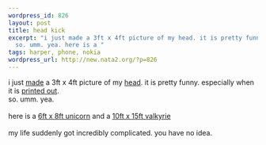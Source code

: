 ```yaml
--- 
wordpress_id: 826
layout: post
title: head kick
excerpt: "i just made a 3ft x 4ft picture of my head. it is pretty funny. especially when it is printed out. \r\n\
  so. umm. yea. here is a "
tags: harper, phone, nokia
wordpress_url: http://new.nata2.org/?p=826
---
```

i just <a href="http://homokaasu.org/rasterbator/">made</a> a 3ft x 4ft</a> picture of my <a href="http://nata2.info/misc/Incoming/Harpers-head-rasterbation.pdf">head</a>. it is pretty funny. especially when it is <a href="http://www.nata2.info/?path=pictures%2Fmisc%2Fphone_camera%2Fphotolog&img=1082502984-Nokia6600(424).jpg">printed out</a>. <br/>
so. umm. yea. <br/><br/>here is a <a href="http://nata2.info/misc/Incoming/unicorn-huge-rasterbation.pdf">6ft x 8ft unicorn</a> and a <a href="http://nata2.info/misc/Incoming/valkyrie-rasterbation.pdf">10ft x 15ft valkyrie</a><br/><br/>my life suddenly got incredibly complicated. you have no idea. 
